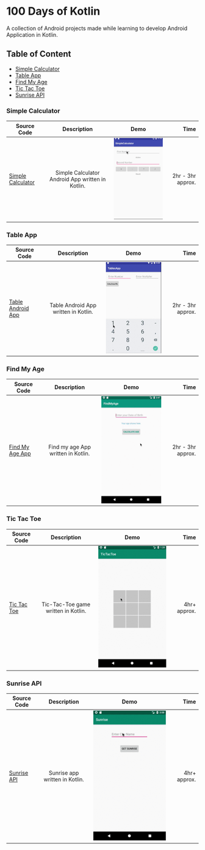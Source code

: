 # 100 Days of Kotlin

A collection of Android projects made while learning to develop Android Application in Kotlin.

## Table of Content

- [Simple Calculator](#simple-calculator)
- [Table App](#table-app)
- [Find My Age](#find-my-age)
- [Tic Tac Toe](#tic-tac-toe)
- [Sunrise API](#sunrise-api)

### Simple Calculator
| Source Code        | Description           | Demo  | Time  |
| ------------- |:-------------:| :-----:| -----:|
| [Simple Calculator](https://github.com/aashishtamsya/Simple-Calculator-Android)      | Simple Calculator Android App written in Kotlin. | ![Simple Calculator Demo](https://github.com/aashishtamsya/100-Days-of-Kotlin/blob/master/Resources/SimpleCalculator.gif "Simple Calculator Demo") | 2hr - 3hr approx. |

### Table App
| Source Code        | Description           | Demo  | Time  |
| ------------- |:-------------:| :-----:| -----:|
| [Table Android App](https://github.com/aashishtamsya/TableApp-Android)      | Table Android App written in Kotlin. | ![Table Android App](https://github.com/aashishtamsya/100-Days-of-Kotlin/blob/master/Resources/TableApp.gif "Table Android App") | 2hr - 3hr approx. |

### Find My Age
| Source Code        | Description           | Demo  | Time  |
| ------------- |:-------------:| :-----:| -----:|
| [Find My Age App]()      | Find my age App written in Kotlin. | ![Find My Age](https://github.com/aashishtamsya/100-Days-of-Kotlin/blob/master/Resources/FindMyAgePreview.gif "Find My Age Preview") | 2hr - 3hr approx. |

### Tic Tac Toe
| Source Code        | Description           | Demo  | Time  |
| ------------- |:-------------:| :-----:| -----:|
| [Tic Tac Toe]()      | Tic-Tac-Toe game written in Kotlin. | ![Tic Tac Toe](https://github.com/aashishtamsya/100-Days-of-Kotlin/blob/master/Resources/TicTacToePreview.gif "Tic Tac Toe Preview") | 4hr+ approx. |

### Sunrise API
| Source Code        | Description           | Demo  | Time  |
| ------------- |:-------------:| :-----:| -----:|
| [Sunrise API]()      | Sunrise app written in Kotlin. | ![Sunrise API](https://github.com/aashishtamsya/100-Days-of-Kotlin/blob/master/Resources/SunrisePreview.gif "Sunrise API Preview") | 4hr+ approx. |

